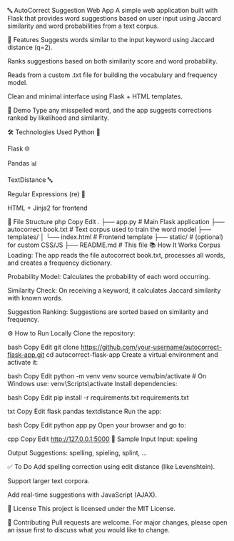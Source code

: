 🔤 AutoCorrect Suggestion Web App
A simple web application built with Flask that provides word suggestions based on user input using Jaccard similarity and word probabilities from a text corpus.

📌 Features
Suggests words similar to the input keyword using Jaccard distance (q=2).

Ranks suggestions based on both similarity score and word probability.

Reads from a custom .txt file for building the vocabulary and frequency model.

Clean and minimal interface using Flask + HTML templates.

🚀 Demo
Type any misspelled word, and the app suggests corrections ranked by likelihood and similarity.

🛠️ Technologies Used
Python 🐍

Flask 🌐

Pandas 📊

TextDistance 🔤

Regular Expressions (re) 🧵

HTML + Jinja2 for frontend

📁 File Structure
php
Copy
Edit
.
├── app.py                      # Main Flask application
├── autocorrect book.txt       # Text corpus used to train the word model
├── templates/
│   └── index.html             # Frontend template
├── static/                    # (optional) for custom CSS/JS
├── README.md                  # This file
📚 How It Works
Corpus Loading: The app reads the file autocorrect book.txt, processes all words, and creates a frequency dictionary.

Probability Model: Calculates the probability of each word occurring.

Similarity Check: On receiving a keyword, it calculates Jaccard similarity with known words.

Suggestion Ranking: Suggestions are sorted based on similarity and frequency.

⚙️ How to Run Locally
Clone the repository:

bash
Copy
Edit
git clone https://github.com/your-username/autocorrect-flask-app.git
cd autocorrect-flask-app
Create a virtual environment and activate it:

bash
Copy
Edit
python -m venv venv
source venv/bin/activate  # On Windows use: venv\Scripts\activate
Install dependencies:

bash
Copy
Edit
pip install -r requirements.txt
requirements.txt

txt
Copy
Edit
flask
pandas
textdistance
Run the app:

bash
Copy
Edit
python app.py
Open your browser and go to:

cpp
Copy
Edit
http://127.0.0.1:5000
📝 Sample Input
Input: speling

Output Suggestions: spelling, spieling, splint, ...

✅ To Do
Add spelling correction using edit distance (like Levenshtein).

Support larger text corpora.

Add real-time suggestions with JavaScript (AJAX).

📄 License
This project is licensed under the MIT License.

🤝 Contributing
Pull requests are welcome. For major changes, please open an issue first to discuss what you would like to change.

